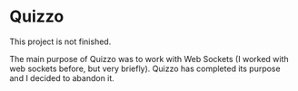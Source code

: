 # Quizzo

This project is not finished.

The main purpose of Quizzo was to work with Web Sockets (I worked with web sockets before, but very briefly).
Quizzo has completed its purpose and I decided to abandon it.
